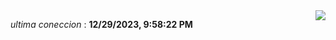 

<div style="display: flex; justify-content: space-between;">
 <p align="right"><i>ultima coneccion</i> : <b>12/29/2023, 9:58:22 PM</b></p> 
 <img src="https://img.shields.io/badge/GitHub%20Action%20Status-Online-brightgreen?style=flat&logo=githubactions&logoColor=%23ffffff&labelColor=%23181717&color=%232088FF" />
</div>



